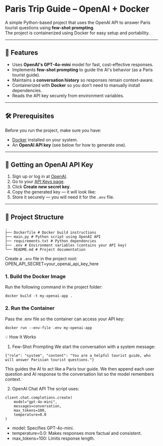 # Paris Trip Guide – OpenAI + Docker

A simple Python-based project that uses the OpenAI API to answer Paris tourist questions using **few-shot prompting**.  
The project is containerized using Docker for easy setup and portability.

---

## 📌 Features
- Uses **OpenAI's GPT-4o-mini** model for fast, cost-effective responses.
- Implements **few-shot prompting** to guide the AI's behavior (as a Paris tourist guide).
- Maintains a **conversation history** so responses remain context-aware.
- Containerized with **Docker** so you don’t need to manually install dependencies.
- Reads the API key securely from environment variables.

---

## 🛠 Prerequisites
Before you run the project, make sure you have:
- [Docker](https://docs.docker.com/get-docker/) installed on your system.
- An **OpenAI API key** (see below for how to generate one).

---

## 🔑 Getting an OpenAI API Key
1. Sign up or log in at [OpenAI](https://platform.openai.com/).
2. Go to your [API Keys page](https://platform.openai.com/account/api-keys).
3. Click **Create new secret key**.
4. Copy the generated key — it will look like:
5. Store it securely — you will need it for the `.env` file.

---

## 📂 Project Structure
```
.
├── Dockerfile # Docker build instructions
├── main.py # Python script using OpenAI API
├── requirements.txt # Python dependencies
├── .env # Environment variables (contains your API key)
└── README.md # Project documentation
```

Create a `.env` file in the project root:
OPEN_API_SECRET=your_openai_api_key_here


### 1. Build the Docker Image
Run the following command in the project folder:
```
docker build -t my-openai-app .
```
### 2. Run the Container
Pass the .env file so the container can access your API key:
```
docker run --env-file .env my-openai-app
```



💡 How It Works
1. Few-Shot Prompting
We start the conversation with a system message:
```
{"role": "system", "content": "You are a helpful tourist guide, who will answer Parisian tourist questions."}
```
This guides the AI to act like a Paris tour guide.
We then append each user question and AI response to the conversation list so the model remembers context.

2. OpenAI Chat API
The script uses:
```
client.chat.completions.create(
    model="gpt-4o-mini",
    messages=conversation,
    max_tokens=100,
    temperature=0.0
)
```
- model: Specifies GPT-4o-mini.
- temperature=0.0: Makes responses more factual and consistent.
- max_tokens=100: Limits response length.




